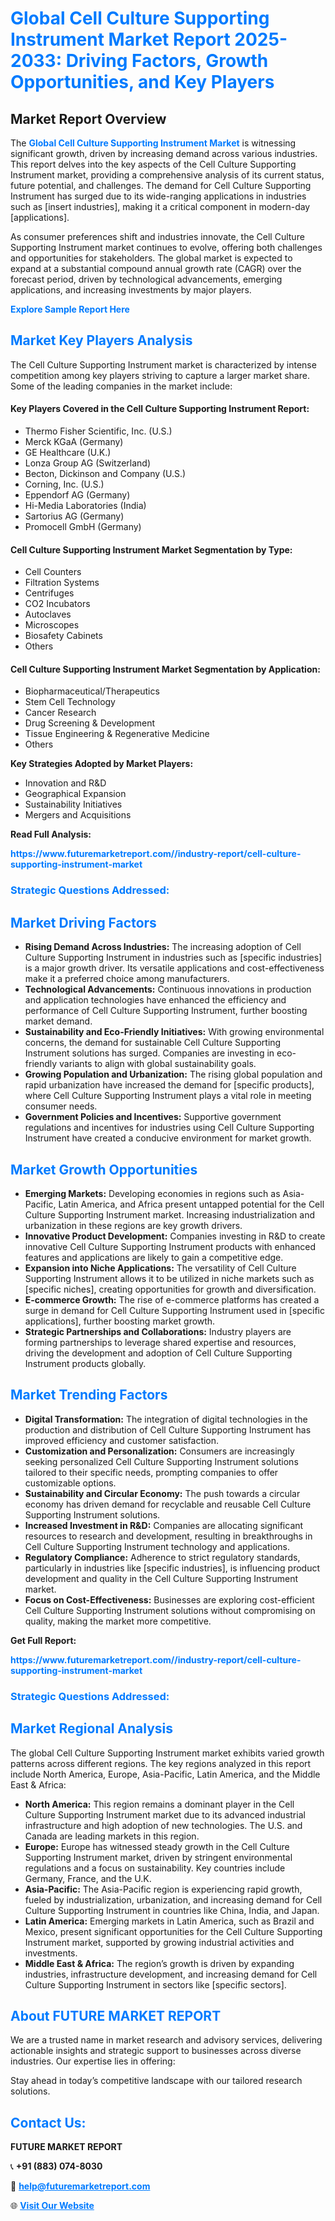 <h1 style="color: #007BFF;">Global Cell Culture Supporting Instrument Market Report 2025-2033: Driving Factors, Growth Opportunities, and Key Players</h1>

<section id="overview">
<h2>Market Report Overview</h2>
<p>The <a href="https://www.futuremarketreport.com//industry-report/cell-culture-supporting-instrument-market" style="color: #007BFF; text-decoration: none;"><strong>Global Cell Culture Supporting Instrument Market</strong></a> is witnessing significant growth, driven by increasing demand across various industries. This report delves into the key aspects of the Cell Culture Supporting Instrument market, providing a comprehensive analysis of its current status, future potential, and challenges. The demand for Cell Culture Supporting Instrument has surged due to its wide-ranging applications in industries such as [insert industries], making it a critical component in modern-day [applications].</p>
<p>As consumer preferences shift and industries innovate, the Cell Culture Supporting Instrument market continues to evolve, offering both challenges and opportunities for stakeholders. The global market is expected to expand at a substantial compound annual growth rate (CAGR) over the forecast period, driven by technological advancements, emerging applications, and increasing investments by major players.</p>
</section>

<section id="overview">
<p><a href="https://www.futuremarketreport.com//request-sample/reportId=85054" style="color: #007BFF; text-decoration: none;"><strong>Explore Sample Report Here</strong></a></p>
</section>

<section id="key-players">
<h2 style="color: #007BFF;">Market Key Players Analysis</h2>
<p>The Cell Culture Supporting Instrument market is characterized by intense competition among key players striving to capture a larger market share. Some of the leading companies in the market include:</p>
<h4>Key Players Covered in the Cell Culture Supporting Instrument Report:</h4>
<ul><li>Thermo Fisher Scientific, Inc. (U.S.)</li><li>Merck KGaA (Germany)</li><li>GE Healthcare (U.K.)</li><li>Lonza Group AG (Switzerland)</li><li>Becton, Dickinson and Company (U.S.)</li><li>Corning, Inc. (U.S.)</li><li>Eppendorf AG (Germany)</li><li>Hi-Media Laboratories (India)</li><li>Sartorius AG (Germany)</li><li>Promocell GmbH (Germany)</li></ul>
<h4>Cell Culture Supporting Instrument Market Segmentation by Type:</h4>
<ul><li>Cell Counters</li><li>Filtration Systems</li><li>Centrifuges</li><li>CO2 Incubators</li><li>Autoclaves</li><li>Microscopes</li><li>Biosafety Cabinets</li><li>Others</li></ul>

<h4>Cell Culture Supporting Instrument Market Segmentation by Application:</h4>
<ul><li>Biopharmaceutical/Therapeutics</li><li>Stem Cell Technology</li><li>Cancer Research</li><li>Drug Screening &amp; Development</li><li>Tissue Engineering &amp; Regenerative Medicine</li><li>Others</li></ul>
<p><strong>Key Strategies Adopted by Market Players:</strong></p>
<ul>
<li>Innovation and R&D</li>
<li>Geographical Expansion</li>
<li>Sustainability Initiatives</li>
<li>Mergers and Acquisitions</li>
</ul>
</section>

<section>
<p><strong>Read Full Analysis: </strong></p><a href="https://www.futuremarketreport.com//industry-report/cell-culture-supporting-instrument-market" style="color: #007BFF; text-decoration: none;"><strong>https://www.futuremarketreport.com//industry-report/cell-culture-supporting-instrument-market</strong></a>
<h3 style="color: #007BFF;">Strategic Questions Addressed:</h3>
</section>

<section id="driving-factors">
<h2 style="color: #007BFF;">Market Driving Factors</h2>
<ul>
<li><strong>Rising Demand Across Industries:</strong> The increasing adoption of Cell Culture Supporting Instrument in industries such as [specific industries] is a major growth driver. Its versatile applications and cost-effectiveness make it a preferred choice among manufacturers.</li>
<li><strong>Technological Advancements:</strong> Continuous innovations in production and application technologies have enhanced the efficiency and performance of Cell Culture Supporting Instrument, further boosting market demand.</li>
<li><strong>Sustainability and Eco-Friendly Initiatives:</strong> With growing environmental concerns, the demand for sustainable Cell Culture Supporting Instrument solutions has surged. Companies are investing in eco-friendly variants to align with global sustainability goals.</li>
<li><strong>Growing Population and Urbanization:</strong> The rising global population and rapid urbanization have increased the demand for [specific products], where Cell Culture Supporting Instrument plays a vital role in meeting consumer needs.</li>
<li><strong>Government Policies and Incentives:</strong> Supportive government regulations and incentives for industries using Cell Culture Supporting Instrument have created a conducive environment for market growth.</li>
</ul>
</section>

<section id="growth-opportunities">
<h2 style="color: #007BFF;">Market Growth Opportunities</h2>
<ul>
<li><strong>Emerging Markets:</strong> Developing economies in regions such as Asia-Pacific, Latin America, and Africa present untapped potential for the Cell Culture Supporting Instrument market. Increasing industrialization and urbanization in these regions are key growth drivers.</li>
<li><strong>Innovative Product Development:</strong> Companies investing in R&D to create innovative Cell Culture Supporting Instrument products with enhanced features and applications are likely to gain a competitive edge.</li>
<li><strong>Expansion into Niche Applications:</strong> The versatility of Cell Culture Supporting Instrument allows it to be utilized in niche markets such as [specific niches], creating opportunities for growth and diversification.</li>
<li><strong>E-commerce Growth:</strong> The rise of e-commerce platforms has created a surge in demand for Cell Culture Supporting Instrument used in [specific applications], further boosting market growth.</li>
<li><strong>Strategic Partnerships and Collaborations:</strong> Industry players are forming partnerships to leverage shared expertise and resources, driving the development and adoption of Cell Culture Supporting Instrument products globally.</li>
</ul>
</section>

<section id="trending-factors">
<h2 style="color: #007BFF;">Market Trending Factors</h2>
<ul>
<li><strong>Digital Transformation:</strong> The integration of digital technologies in the production and distribution of Cell Culture Supporting Instrument has improved efficiency and customer satisfaction.</li>
<li><strong>Customization and Personalization:</strong> Consumers are increasingly seeking personalized Cell Culture Supporting Instrument solutions tailored to their specific needs, prompting companies to offer customizable options.</li>
<li><strong>Sustainability and Circular Economy:</strong> The push towards a circular economy has driven demand for recyclable and reusable Cell Culture Supporting Instrument solutions.</li>
<li><strong>Increased Investment in R&D:</strong> Companies are allocating significant resources to research and development, resulting in breakthroughs in Cell Culture Supporting Instrument technology and applications.</li>
<li><strong>Regulatory Compliance:</strong> Adherence to strict regulatory standards, particularly in industries like [specific industries], is influencing product development and quality in the Cell Culture Supporting Instrument market.</li>
<li><strong>Focus on Cost-Effectiveness:</strong> Businesses are exploring cost-efficient Cell Culture Supporting Instrument solutions without compromising on quality, making the market more competitive.</li>
</ul>
</section>

<section>
<p><strong>Get Full Report: </strong></p><a href="https://www.futuremarketreport.com//industry-report/cell-culture-supporting-instrument-market" style="color: #007BFF; text-decoration: none;"><strong>https://www.futuremarketreport.com//industry-report/cell-culture-supporting-instrument-market</strong></a>
<h3 style="color: #007BFF;">Strategic Questions Addressed:</h3>
</section>


<section id="regional-analysis">
<h2 style="color: #007BFF;">Market Regional Analysis</h2>
<p>The global Cell Culture Supporting Instrument market exhibits varied growth patterns across different regions. The key regions analyzed in this report include North America, Europe, Asia-Pacific, Latin America, and the Middle East & Africa:</p>
<ul>
<li><strong>North America:</strong> This region remains a dominant player in the Cell Culture Supporting Instrument market due to its advanced industrial infrastructure and high adoption of new technologies. The U.S. and Canada are leading markets in this region.</li>
<li><strong>Europe:</strong> Europe has witnessed steady growth in the Cell Culture Supporting Instrument market, driven by stringent environmental regulations and a focus on sustainability. Key countries include Germany, France, and the U.K.</li>
<li><strong>Asia-Pacific:</strong> The Asia-Pacific region is experiencing rapid growth, fueled by industrialization, urbanization, and increasing demand for Cell Culture Supporting Instrument in countries like China, India, and Japan.</li>
<li><strong>Latin America:</strong> Emerging markets in Latin America, such as Brazil and Mexico, present significant opportunities for the Cell Culture Supporting Instrument market, supported by growing industrial activities and investments.</li>
<li><strong>Middle East & Africa:</strong> The region’s growth is driven by expanding industries, infrastructure development, and increasing demand for Cell Culture Supporting Instrument in sectors like [specific sectors].</li>
</ul>
</section>

<footer>
<h2 style="color: #007BFF;">About FUTURE MARKET REPORT</h2>
<p>We are a trusted name in market research and advisory services, delivering actionable insights and strategic support to businesses across diverse industries. Our expertise lies in offering:</p>

<p>Stay ahead in today’s competitive landscape with our tailored research solutions.</p>

<h2 style="color: #007BFF;">Contact Us:</h2>
<p><strong>FUTURE MARKET REPORT</strong></p>
<p>📞 <strong>+91 (883) 074-8030</strong></p>
<p>📧 <strong><a href="mailto:help@futuremarketreport.com" style="color: #007BFF;">help@futuremarketreport.com</a></strong></p>
<p>🌐 <strong><a href="https://www.futuremarketreport.com/" style="color: #007BFF;">Visit Our Website</a></strong></p>
</footer>